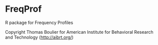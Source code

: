 # FreqProf
R package for Frequency Profiles

Copyright Thomas Boulier for American Institute for Behavioral Research and Technology (http://aibrt.org/)
